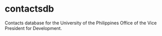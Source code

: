 # contactsdb

Contacts database for the University of the Philippines Office of the Vice President for Development.